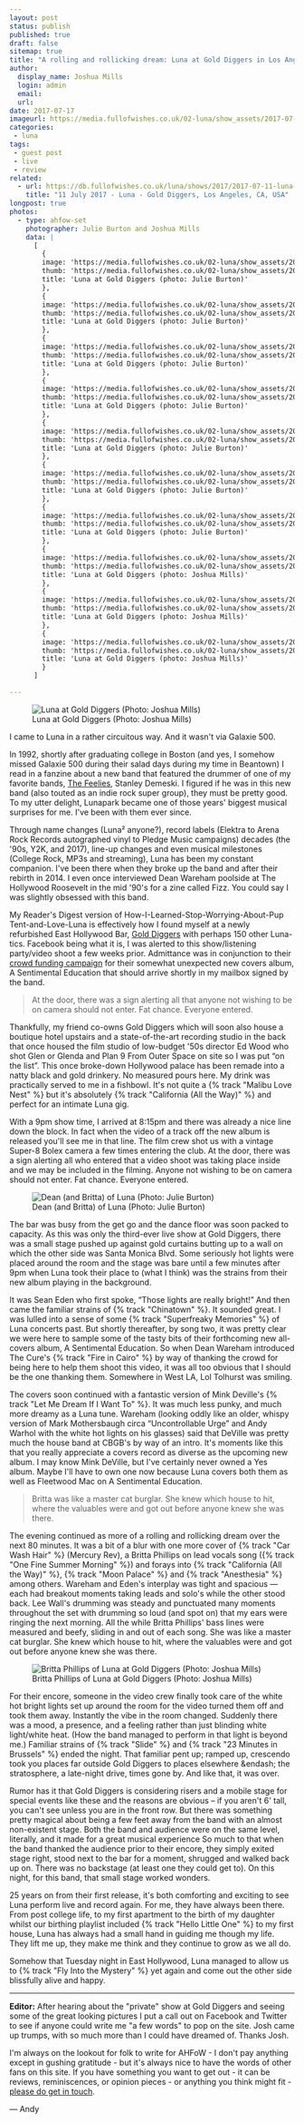 ```yaml
---
layout: post
status: publish
published: true
draft: false
sitemap: true
title: "A rolling and rollicking dream: Luna at Gold Diggers in Los Angeles"
author:
  display_name: Joshua Mills
  login: admin
  email:
  url:
date: 2017-07-17
imageurl: https://media.fullofwishes.co.uk/02-luna/show_assets/2017-07-11/2017-01-11-luna-gold-diggers-joshua-mills-003.jpg
categories:
 - luna
tags:
 - guest post
 - live
 - review
related:
  - url: https://db.fullofwishes.co.uk/luna/shows/2017/2017-07-11-luna-gold-diggers-los-angeles-ca-usa/
    title: "11 July 2017 - Luna - Gold Diggers, Los Angeles, CA, USA"
longpost: true
photos:
  - type: ahfow-set
    photographer: Julie Burton and Joshua Mills
    data: |
      [
        {
        image: 'https://media.fullofwishes.co.uk/02-luna/show_assets/2017-07-11/2017-01-11-luna-gold-diggers-julie-burton-001.jpg',
        thumb: 'https://media.fullofwishes.co.uk/02-luna/show_assets/2017-07-11/thumbs/2017-01-11-luna-gold-diggers-julie-burton-001.jpg',
        title: 'Luna at Gold Diggers (photo: Julie Burton)'
        },
        {
        image: 'https://media.fullofwishes.co.uk/02-luna/show_assets/2017-07-11/2017-01-11-luna-gold-diggers-julie-burton-002.jpg',
        thumb: 'https://media.fullofwishes.co.uk/02-luna/show_assets/2017-07-11/thumbs/2017-01-11-luna-gold-diggers-julie-burton-002.jpg',
        title: 'Luna at Gold Diggers (photo: Julie Burton)'
        },
        {
        image: 'https://media.fullofwishes.co.uk/02-luna/show_assets/2017-07-11/2017-01-11-luna-gold-diggers-julie-burton-003.jpg',
        thumb: 'https://media.fullofwishes.co.uk/02-luna/show_assets/2017-07-11/thumbs/2017-01-11-luna-gold-diggers-julie-burton-003.jpg',
        title: 'Luna at Gold Diggers (photo: Julie Burton)'
        },
        {
        image: 'https://media.fullofwishes.co.uk/02-luna/show_assets/2017-07-11/2017-01-11-luna-gold-diggers-julie-burton-004.jpg',
        thumb: 'https://media.fullofwishes.co.uk/02-luna/show_assets/2017-07-11/thumbs/2017-01-11-luna-gold-diggers-julie-burton-004.jpg',
        title: 'Luna at Gold Diggers (photo: Julie Burton)'
        },
        {
        image: 'https://media.fullofwishes.co.uk/02-luna/show_assets/2017-07-11/2017-01-11-luna-gold-diggers-julie-burton-005.jpg',
        thumb: 'https://media.fullofwishes.co.uk/02-luna/show_assets/2017-07-11/thumbs/2017-01-11-luna-gold-diggers-julie-burton-005.jpg',
        title: 'Luna at Gold Diggers (photo: Julie Burton)'
        },
        {
        image: 'https://media.fullofwishes.co.uk/02-luna/show_assets/2017-07-11/2017-01-11-luna-gold-diggers-julie-burton-006.jpg',
        thumb: 'https://media.fullofwishes.co.uk/02-luna/show_assets/2017-07-11/thumbs/2017-01-11-luna-gold-diggers-julie-burton-006.jpg',
        title: 'Luna at Gold Diggers (photo: Julie Burton)'
        },
        {
        image: 'https://media.fullofwishes.co.uk/02-luna/show_assets/2017-07-11/2017-01-11-luna-gold-diggers-julie-burton-007.jpg',
        thumb: 'https://media.fullofwishes.co.uk/02-luna/show_assets/2017-07-11/thumbs/2017-01-11-luna-gold-diggers-julie-burton-007.jpg',
        title: 'Luna at Gold Diggers (photo: Julie Burton)'
        },
        {
        image: 'https://media.fullofwishes.co.uk/02-luna/show_assets/2017-07-11/2017-01-11-luna-gold-diggers-joshua-mills-001.jpg',
        thumb: 'https://media.fullofwishes.co.uk/02-luna/show_assets/2017-07-11/thumbs/2017-01-11-luna-gold-diggers-joshua-mills-001.jpg',
        title: 'Luna at Gold Diggers (photo: Joshua Mills)'
        },
        {
        image: 'https://media.fullofwishes.co.uk/02-luna/show_assets/2017-07-11/2017-01-11-luna-gold-diggers-joshua-mills-002.jpg',
        thumb: 'https://media.fullofwishes.co.uk/02-luna/show_assets/2017-07-11/thumbs/2017-01-11-luna-gold-diggers-joshua-mills-002.jpg',
        title: 'Luna at Gold Diggers (photo: Joshua Mills)'
        },
        {
        image: 'https://media.fullofwishes.co.uk/02-luna/show_assets/2017-07-11/2017-01-11-luna-gold-diggers-joshua-mills-003.jpg',
        thumb: 'https://media.fullofwishes.co.uk/02-luna/show_assets/2017-07-11/thumbs/2017-01-11-luna-gold-diggers-joshua-mills-003.jpg',
        title: 'Luna at Gold Diggers (photo: Joshua Mills)'
        }
      ]

---
```

<figure class="caption aligncenter"><img src="https://media.fullofwishes.co.uk/02-luna/show_assets/2017-07-11/2017-01-11-luna-gold-diggers-joshua-mills-003.jpg" alt="Luna at Gold Diggers (Photo: Joshua Mills)" /><figcaption class="caption-text">Luna at Gold Diggers (Photo: Joshua Mills)</figcaption></figure>

<p class="lead">I came to Luna in a rather circuitous way. And it wasn't via Galaxie 500.</p>

<p class="lead">In 1992, shortly after graduating college in Boston (and yes, I somehow missed Galaxie 500 during their salad days during my time in Beantown) I read in a fanzine about a new band that featured the drummer of one of my favorite bands, <a href="http://www.thefeeliesweb.com">The Feelies</a>, Stanley Demeski. I figured if he was in this new band (also touted as an indie rock super group), they must be pretty good. To my utter delight, Lunapark became one of those years' biggest musical surprises for me. I've been with them ever since.</p>

<p>Through name changes (Luna&sup2; anyone?), record labels (Elektra to Arena Rock Records autographed vinyl to Pledge Music campaigns) decades (the '90s, Y2K, and 2017), line-up changes and even musical milestones (College Rock, MP3s and streaming), Luna has been my constant companion. I've been there when they broke up the band and after their rebirth in 2014. I even once interviewed Dean Wareham poolside at The Hollywood Roosevelt in the mid '90's for a zine called Fizz. You could say I was slightly obsessed with this band.</p>
<!--more-->
<p>My Reader's Digest version of How-I-Learned-Stop-Worrying-About-Pup Tent-and-Love-Luna is effectively how I found myself at a newly refurbished East Hollywood Bar, <a href="https://www.facebook.com/golddiggershollywood/">Gold Diggers</a> with perhaps 150 other Luna-tics. Facebook being what it is, I was alerted to this show/listening party/video shoot a few weeks prior. Admittance was in conjunction to their <a href="pledgemusic.com/projects/luna2">crowd funding campaign</a> for their somewhat unexpected new covers album, A Sentimental Education that should arrive shortly in my mailbox signed by the band.</p>

<div class="col-md-6 pull-right"><blockquote>At the door, there was a sign alerting all that anyone not wishing to be on camera should not enter. Fat chance. Everyone entered.</blockquote></div>

<p>Thankfully, my friend co-owns Gold Diggers which will soon also house a boutique hotel upstairs and a state-of-the-art recording studio in the back that once housed the film studio of low-budget '50s director Ed Wood who shot Glen or Glenda and Plan 9 From Outer Space on site so I was put &ldquo;on the list&rdquo;. This once broke-down Hollywood palace has been remade into a natty black and gold drinkery. No measured pours here. My drink was practically served to me in a fishbowl. It's not quite a {% track "Malibu Love Nest" %} but it's absolutely {% track "California (All the Way)" %} and perfect for an intimate Luna gig.</p>

<p>With a 9pm show time, I arrived at 8:15pm and there was already a nice line down the block. In fact when the video of a track off the new album is released you'll see me in that line. The film crew shot us with a vintage Super-8 Bolex camera a few times entering the club. At the door, there was a sign alerting all who entered that a video shoot was taking place inside and we may be included in the filming. Anyone not wishing to be on camera should not enter. Fat chance. Everyone entered.</p>

<div class="col-md-6 pull-right"><figure class="caption aligncenter"><img src="https://media.fullofwishes.co.uk/02-luna/show_assets/2017-07-11/2017-01-11-luna-gold-diggers-julie-burton-007.jpg" alt="Dean (and Britta) of Luna (Photo: Julie Burton)" /><figcaption class="caption-text">Dean (and Britta) of Luna (Photo: Julie Burton)</figcaption></figure></div>

<p>The bar was busy from the get go and the dance floor was soon packed to capacity. As this was only the third-ever live show at Gold Diggers, there was a small stage pushed up against gold curtains butting up to a wall on which the other side was Santa Monica Blvd. Some seriously hot lights were placed around the room and the stage was bare until a few minutes after 9pm when Luna took their place to (what I think) was the strains from their new album playing in the background.</p>

<p>It was Sean Eden who first spoke, &ldquo;Those lights are really bright!&rdquo; And then came the familiar strains of {% track "Chinatown" %}. It sounded great. I was lulled into a sense of some {% track "Superfreaky Memories" %} of Luna concerts past.  But shortly thereafter, by song two, it was pretty clear we were here to sample some of the tasty bits of their forthcoming new all-covers album, A Sentimental Education. So when Dean Wareham introduced The Cure's {% track "Fire in Cairo" %} by way of thanking the crowd for being here to help them shoot this video, it was all too obvious that I should be the one thanking them. Somewhere in West LA, Lol Tolhurst was smiling.</p>

<p>The covers soon continued with a fantastic version of Mink Deville's {% track "Let Me Dream If I Want To" %}. It was much less punky, and much more dreamy as a Luna tune. Wareham (looking oddly like an older, whispy version of Mark Mothersbaugh circa &ldquo;Uncontrollable Urge&rdquo; and Andy Warhol with the white hot lights on his glasses) said that DeVille was pretty much the house band at CBGB's by way of an intro. It's moments like this that you really appreciate a covers record as diverse as the upcoming new album. I may know Mink DeVille, but I've certainly never owned a Yes album. Maybe I'll have to own one now because Luna covers both them as well as Fleetwood Mac on A Sentimental Education.</p>

<div class="col-md-6 pull-right"><blockquote>Britta was like a master cat burglar. She knew which house to hit, where the valuables were and got out before anyone knew she was there.</blockquote></div>

<p>The evening continued as more of a rolling and rollicking dream over the next 80 minutes. It was a bit of a blur with one more cover of {% track "Car Wash Hair" %} (Mercury Rev), a Britta Phillips on lead vocals song ({% track "One Fine Summer Morning" %}) and forays into {% track "California (All the Way)" %}, {% track "Moon Palace" %} and {% track "Anesthesia" %} among others. Wareham and Eden's interplay was tight and spacious &mdash; each had breakout moments taking leads and solo's while the other stood back. Lee Wall's drumming was steady and punctuated many moments throughout the set with drumming so loud (and spot on) that my ears were ringing the next morning. All the while Britta Phillips' bass lines were measured and beefy, sliding in and out of each song. She was like a master cat burglar. She knew which house to hit, where the valuables were and got out before anyone knew she was there.</p>

<div class="col-md-6 pull-right"><figure class="caption aligncenter"><img src="https://media.fullofwishes.co.uk/02-luna/show_assets/2017-07-11/2017-01-11-luna-gold-diggers-joshua-mills-001.jpg" alt="Britta Phillips of Luna at Gold Diggers (Photo: Joshua Mills)" /><figcaption class="caption-text">Britta Phillips of Luna at Gold Diggers (Photo: Joshua Mills)</figcaption></figure></div>

<p>For their encore, someone in the video crew finally took care of the white hot bright lights set up around the room for the video turned them off and took them away. Instantly the vibe in the room changed. Suddenly there was a mood, a presence, and a feeling rather than just blinding white light/white heat. (How the band managed to perform in that light is beyond me.) Familiar strains of {% track "Slide" %} and {% track "23 Minutes in Brussels" %} ended the night. That familiar pent up; ramped up, crescendo took you places far outside Gold Diggers to places elsewhere &endash; the stratosphere, a late-night drive, times gone by. And like that, it was over.</p>

<p>Rumor has it that Gold Diggers is considering risers and a mobile stage for special events like these and the reasons are obvious &ndash; if you aren't 6' tall, you can't see unless you are in the front row. But there was something pretty magical about being a few feet away from the band with an almost non-existent stage. Both the band and audience were on the same level, literally, and it made for a great musical experience So much to that when the band thanked the audience prior to their encore, they simply exited stage right, stood next to the bar for a moment, shrugged and walked back up on. There was no backstage (at least one they could get to). On this night, for this band, that small stage worked wonders.</p>

<p>25 years on from their first release, it's both comforting and exciting to see Luna perform live and record again. For me, they have always been there. From post college life, to my first apartment to the birth of my daughter whilst our birthing playlist included {% track "Hello Little One" %} to my first house, Luna has always had a small hand in guiding me though my life. They lift me up, they make me think and they continue to grow as we all do.</p>

<p>Somehow that Tuesday night in East Hollywood, Luna managed to allow us to {% track "Fly Into the Mystery" %} yet again and come out the other side blissfully alive and happy.</p>

<hr>
<p class="text-muted"><strong>Editor:</strong> After hearing about the "private" show at Gold Diggers and seeing some of the great looking pictures I put a call out on Facebook and Twitter to see if anyone could write me "a few words" to pop on the site. Josh came up trumps, with so much more than I could have dreamed of. Thanks Josh.</p><p class="text-muted">I'm always on the lookout for folk to write for AHFoW - I don't pay anything except in gushing gratitude - but it's always nice to have the words of other fans on this site. If you have something you want to get out - it can be reviews, reminiscences, or opinion pieces - or anything you think might fit - <a href="https://www.fullofwishes.co.uk/about/">please do get in touch</a>.</p><p class="text-muted"> &mdash; Andy</p>
